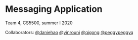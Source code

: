 # Messaging Application

Team 4, CS5500, summer I 2020

Collaborators: [@daniehao](https://github.ccs.neu.edu/daniehao)  [@yinrouni](https://github.ccs.neu.edu/yinrouni)  [@qjgong](https://github.ccs.neu.edu/qjgong)  [@peggypeggyq](https://github.ccs.neu.edu/peggypeggyq)
